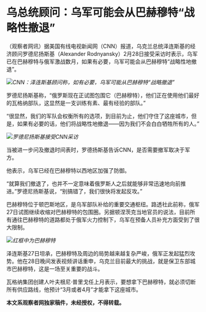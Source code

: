 # 乌总统顾问：乌军可能会从巴赫穆特“战略性撤退”

（观察者网讯）据美国有线电视新闻网（CNN）报道，乌克兰总统泽连斯基的经济顾问罗德尼扬斯基（Alexander
Rodnyansky）2月28日接受采访时表示，乌军已在巴赫穆特与俄军激战数月，如果有必要，乌军可能会从巴赫穆特“战略性地撤退”。

![](https://inews.gtimg.com/newsapp_bt/0/15699322089/1000)_CNN：泽连斯基顾问称，如有必要，乌军可能从巴赫穆特“战略撤退”_

罗德尼扬斯基称，“俄罗斯现在正试图包围它（巴赫穆特），他们正在使用他们最好的瓦格纳部队，这显然是一支训练有素、最有经验的部队。”

“很显然，我们的军队会权衡所有的选项，到目前为止，他们守住了这座城市，但是，如果有必要的话，他们将战略性地撤退——因为我们不会白白牺牲所有的人。”

![](https://inews.gtimg.com/newsapp_bt/0/15699322100/1000)_罗德尼扬斯基接受CNN采访_

当被进一步问及撤退时间表时，罗德扬斯基告诉CNN，是否需要撤军取决于军方。

他表示，乌军已经在巴赫穆特以西地区加强了防御。

“就算我们撤退了，也并不一定意味着俄罗斯人之后就能够非常迅速地向前推进。”罗德尼扬斯基说，“别搞错了，我们很快将发起反攻。”

巴赫穆特位于顿巴斯地区，是乌军部队补给的重要交通枢纽。路透社此前称，俄军27日试图继续收缩对巴赫穆特的包围圈。另据顿涅茨克当地官员的说法，目前所有通往巴赫穆特的道路都处于俄军火力控制下，乌军在预备人员补充方面受到了很大限制。

![](https://inews.gtimg.com/newsapp_bt/0/15699322105/1000)_红框中为巴赫穆特_

泽连斯基27日坦承，巴赫穆特及周边的局势越来越复杂严峻，俄军正发起猛烈攻势。他在28日晚间发表视频讲话重申，乌克兰目前最大的挑战，就是保卫东部城市巴赫穆特，这是一场至关重要的战斗。

瓦格纳集团创建人叶夫根尼·普里戈任上月表示，要想拿下巴赫穆特，就必须切断所有供应路线，他预计“3月或者4月”才能拿下这座城市。

**本文系观察者网独家稿件，未经授权，不得转载。**

